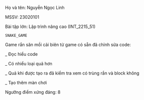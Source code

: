 Họ và tên: Nguyễn Ngọc Linh

MSSV: 23020101

Bài tập lớn: Lập trình nâng cao (INT_2215_51)

    SNAKE_GAME
Game rắn săn mồi cải biên từ game có sẵn đã chỉnh sửa code:

_ Đọc hiểu code 

_ Có nhiểu loại quả hơn

_ Quả khi được tạo ra đã kiểm tra xem có trùng rắn và block không

_ Tạo thêm màn chơi

Ngưỡng điểm xứng đáng: 8
